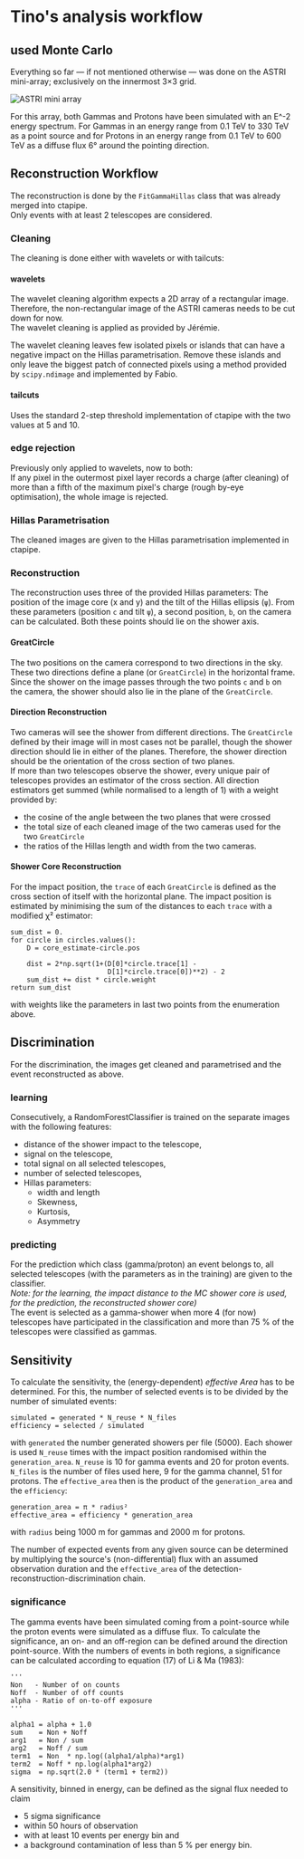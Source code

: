 # Tino's analysis workflow

## used Monte Carlo
Everything so far — if not mentioned otherwise — was done on the ASTRI mini-array;
exclusively on the innermost 3×3 grid.

![ASTRI mini array](https://cloud.githubusercontent.com/assets/18286015/20310332/d497f1b8-ab4b-11e6-84fe-ee9ccb901623.png)

For this array, both Gammas and Protons have been simulated with an E^-2 energy spectrum.
For Gammas in an energy range from 0.1 TeV to 330 TeV  as a point source and
for Protons in an energy range from 0.1 TeV to 600 TeV as a diffuse flux 6° around the
pointing direction.

## Reconstruction Workflow
The reconstruction is done by the `FitGammaHillas` class that was already merged into
ctapipe. <br  />
Only events with at least 2 telescopes are considered.<br  />

### Cleaning
The cleaning is done either with wavelets or with tailcuts:

#### wavelets
The wavelet cleaning algorithm expects a 2D array of a rectangular image. Therefore, the
non-rectangular image of the ASTRI cameras needs to be cut down for now.<br  />
The wavelet cleaning is applied as provided by Jérémie.

The wavelet cleaning leaves few isolated pixels or islands that can have a negative
impact on the Hillas parametrisation. Remove these islands and only leave the biggest
patch of connected pixels using a method provided by `scipy.ndimage` and implemented by
Fabio.

#### tailcuts
Uses the standard 2-step threshold implementation of ctapipe with the two values
at 5 and 10.<br  />

### edge rejection
Previously only applied to wavelets, now to both:<br  />
If any pixel in the outermost pixel layer records a charge (after cleaning) of more than
a fifth of the maximum pixel's charge (rough by-eye optimisation), the whole image is
rejected.

### Hillas Parametrisation
The cleaned images are given to the Hillas parametrisation implemented in ctapipe.


### Reconstruction
The reconstruction uses three of the provided Hillas parameters:
The position of the image core (x and y) and the tilt of the Hillas ellipsis (`ψ`).
From these parameters (position `c` and tilt `ψ`), a second position, `b`, on the camera
can be calculated. Both these points should lie on the shower axis. <br  />

#### GreatCircle
The two positions on the camera correspond to two directions in the sky. These two
directions define a plane (or `GreatCircle`) in the horizontal frame.
Since the shower on the image passes through the two points `c` and `b` on the camera,
the shower should also lie in the plane of the `GreatCircle`. <br  />

#### Direction Reconstruction
Two cameras will see the shower from different directions. The `GreatCircle` defined by
their image will in most cases not be parallel, though the shower direction should lie
in either of the planes. Therefore, the shower direction should be the orientation of the
cross section of two planes. <br  />
If more than two telescopes observe the shower, every unique pair of telescopes provides
an estimator of the cross section. All direction estimators get summed (while normalised
to a length of 1) with a weight provided by:
* the cosine of the angle between the two planes that were crossed
* the total size of each cleaned image of the two cameras used for the two `GreatCircle`
* the ratios of the Hillas length and width from the two cameras.

#### Shower Core Reconstruction
For the impact position, the `trace` of each `GreatCircle` is defined as the cross section
of itself with the horizontal plane. The impact position is estimated by minimising the
sum of the distances to each `trace` with a modified χ² estimator:
```
sum_dist = 0.
for circle in circles.values():
    D = core_estimate-circle.pos

    dist = 2*np.sqrt(1+(D[0]*circle.trace[1] -
                        D[1]*circle.trace[0])**2) - 2
    sum_dist += dist * circle.weight
return sum_dist
```
with weights like the parameters in last two points from the enumeration above.


## Discrimination

For the discrimination, the images get cleaned and parametrised and the event
reconstructed as above.

### learning
Consecutively, a RandomForestClassifier is trained on the separate images with
the following features:
* distance of the shower impact to the telescope,
* signal on the telescope,
* total signal on all selected telescopes,
* number of selected telescopes,
* Hillas parameters:
    * width and length
    * Skewness,
    * Kurtosis,
    * Asymmetry


### predicting
For the prediction which class (gamma/proton) an event belongs to, all selected telescopes
(with the parameters as in the training) are given to the classifier.<br  />
_Note: for the learning, the impact distance to the MC shower core is used, for the
prediction, the reconstructed shower core)_<br  />
The event is selected as a gamma-shower when more 4 (for now) telescopes have participated
in the classification and more than 75 % of the telescopes were classified as gammas.


## Sensitivity
To calculate the sensitivity, the (energy-dependent) *effective Area* has to be
determined. For this, the number of selected events is to be divided by the number of
simulated events:
```
simulated = generated * N_reuse * N_files
efficiency = selected / simulated
```
with `generated` the number generated showers per file (5000). Each shower is used
`N_reuse` times with the impact position randomised within the `generation_area`.
`N_reuse` is 10 for gamma events and 20 for proton events. `N_files` is the number of
files used here, 9 for the gamma channel, 51 for protons. The `effective_area` then is the
product of the `generation_area` and the `efficiency`:
```
generation_area = π * radius²
effective_area = efficiency * generation_area
```

with `radius` being 1000 m for gammas and 2000 m for protons.<br  />

The number of expected events from any given source can be determined by multiplying
the source's (non-differential) flux with an assumed observation duration and  the
`effective_area` of the detection-reconstruction-discrimination chain.

### significance
The gamma events have been simulated coming from a point-source while the proton events
were simulated as a diffuse flux. To calculate the significance, an on- and an off-region
can be defined around the direction point-source. With the numbers of events in both
regions, a significance can be calculated according to equation (17) of Li & Ma (1983):
```
'''
Non   - Number of on counts
Noff  - Number of off counts
alpha - Ratio of on-to-off exposure
'''

alpha1 = alpha + 1.0
sum    = Non + Noff
arg1   = Non / sum
arg2   = Noff / sum
term1  = Non  * np.log((alpha1/alpha)*arg1)
term2  = Noff * np.log(alpha1*arg2)
sigma  = np.sqrt(2.0 * (term1 + term2))
```

A sensitivity, binned in energy, can be defined as the signal flux needed to claim
* 5 sigma significance
* within 50 hours of observation
* with at least 10 events per energy bin and
* a background contamination of less than 5 % per energy bin.
